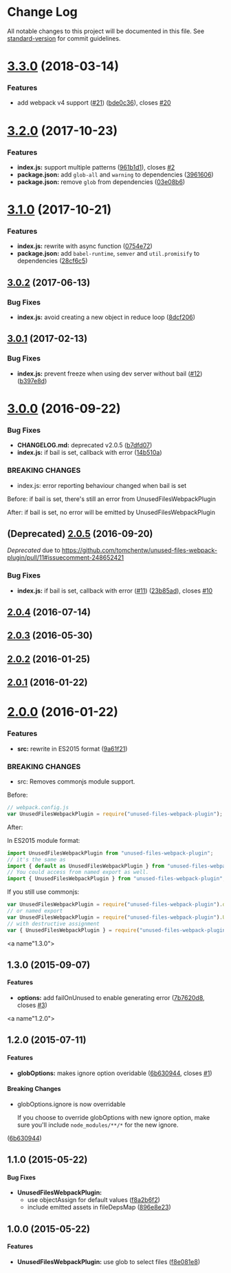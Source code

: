# Change Log

All notable changes to this project will be documented in this file. See [standard-version](https://github.com/conventional-changelog/standard-version) for commit guidelines.

<a name="3.3.0"></a>
# [3.3.0](https://github.com/tomchentw/unused-files-webpack-plugin/compare/v3.2.0...v3.3.0) (2018-03-14)


### Features

* add webpack v4 support ([#21](https://github.com/tomchentw/unused-files-webpack-plugin/issues/21)) ([bde0c36](https://github.com/tomchentw/unused-files-webpack-plugin/commit/bde0c36)), closes [#20](https://github.com/tomchentw/unused-files-webpack-plugin/issues/20)



<a name="3.2.0"></a>
# [3.2.0](https://github.com/tomchentw/unused-files-webpack-plugin/compare/v3.1.0...v3.2.0) (2017-10-23)


### Features

* **index.js:** support multiple patterns ([961b1d1](https://github.com/tomchentw/unused-files-webpack-plugin/commit/961b1d1)), closes [#2](https://github.com/tomchentw/unused-files-webpack-plugin/issues/2)
* **package.json:** add `glob-all` and `warning` to dependencies ([3961606](https://github.com/tomchentw/unused-files-webpack-plugin/commit/3961606))
* **package.json:** remove `glob` from dependencies ([03e08b6](https://github.com/tomchentw/unused-files-webpack-plugin/commit/03e08b6))



<a name="3.1.0"></a>
# [3.1.0](https://github.com/tomchentw/unused-files-webpack-plugin/compare/v3.0.2...v3.1.0) (2017-10-21)


### Features

* **index.js:** rewrite with async function ([0754e72](https://github.com/tomchentw/unused-files-webpack-plugin/commit/0754e72))
* **package.json:** add `babel-runtime`, `semver` and `util.promisify` to dependencies ([28cf6c5](https://github.com/tomchentw/unused-files-webpack-plugin/commit/28cf6c5))



<a name="3.0.2"></a>
## [3.0.2](https://github.com/tomchentw/unused-files-webpack-plugin/compare/v3.0.1...v3.0.2) (2017-06-13)


### Bug Fixes

* **index.js:** avoid creating a new object in reduce loop ([8dcf206](https://github.com/tomchentw/unused-files-webpack-plugin/commit/8dcf206))



<a name="3.0.1"></a>
## [3.0.1](https://github.com/tomchentw/unused-files-webpack-plugin/compare/v3.0.0...v3.0.1) (2017-02-13)


### Bug Fixes

* **index.js:** prevent freeze when using dev server without bail ([#12](https://github.com/tomchentw/unused-files-webpack-plugin/issues/12)) ([b397e8d](https://github.com/tomchentw/unused-files-webpack-plugin/commit/b397e8d))



<a name="3.0.0"></a>
# [3.0.0](https://github.com/tomchentw/unused-files-webpack-plugin/compare/v2.0.5...v3.0.0) (2016-09-22)


### Bug Fixes

* **CHANGELOG.md:** deprecated v2.0.5 ([b7dfd07](https://github.com/tomchentw/unused-files-webpack-plugin/commit/b7dfd07))
* **index.js:** if bail is set, callback with error ([14b510a](https://github.com/tomchentw/unused-files-webpack-plugin/commit/14b510a))


### BREAKING CHANGES

* index.js: error reporting behaviour changed when bail is set

Before: if bail is set, there's still an error from UnusedFilesWebpackPlugin

After: if bail is set, no error will be emitted by UnusedFilesWebpackPlugin



<a name="2.0.5"></a>
## (Deprecated) [2.0.5](https://github.com/tomchentw/unused-files-webpack-plugin/compare/v2.0.4...v2.0.5) (2016-09-20)

*Deprecated* due to https://github.com/tomchentw/unused-files-webpack-plugin/pull/11#issuecomment-248652421

### Bug Fixes

* **index.js:** if bail is set, callback with error ([#11](https://github.com/tomchentw/unused-files-webpack-plugin/issues/11)) ([23b85ad](https://github.com/tomchentw/unused-files-webpack-plugin/commit/23b85ad)), closes [#10](https://github.com/tomchentw/unused-files-webpack-plugin/issues/10)



<a name="2.0.4"></a>
## [2.0.4](https://github.com/tomchentw/unused-files-webpack-plugin/compare/v2.0.3...v2.0.4) (2016-07-14)



<a name="2.0.3"></a>
## [2.0.3](https://github.com/tomchentw/unused-files-webpack-plugin/compare/v2.0.2...v2.0.3) (2016-05-30)



<a name="2.0.2"></a>
## [2.0.2](https://github.com/tomchentw/unused-files-webpack-plugin/compare/v2.0.1...v2.0.2) (2016-01-25)




<a name="2.0.1"></a>
## [2.0.1](https://github.com/tomchentw/unused-files-webpack-plugin/compare/v2.0.0...v2.0.1) (2016-01-22)




<a name="2.0.0"></a>
# [2.0.0](https://github.com/tomchentw/unused-files-webpack-plugin/compare/v1.3.0...v2.0.0) (2016-01-22)


### Features

* **src:** rewrite in ES2015 format ([9a61f21](https://github.com/tomchentw/unused-files-webpack-plugin/commit/9a61f21))


### BREAKING CHANGES

* src: Removes commonjs module support.

Before:

```js
// webpack.config.js
var UnusedFilesWebpackPlugin = require("unused-files-webpack-plugin");
```

After:

In ES2015 module format:

```js
import UnusedFilesWebpackPlugin from "unused-files-webpack-plugin";
// it's the same as
import { default as UnusedFilesWebpackPlugin } from "unused-files-webpack-plugin";
// You could access from named export as well.
import { UnusedFilesWebpackPlugin } from "unused-files-webpack-plugin";
```

If you still use commonjs:

```js
var UnusedFilesWebpackPlugin = require("unused-files-webpack-plugin").default;
// or named export
var UnusedFilesWebpackPlugin = require("unused-files-webpack-plugin").UnusedFilesWebpackPlugin;
// with destructive assignment
var { UnusedFilesWebpackPlugin } = require("unused-files-webpack-plugin");
```



<a name"1.3.0"></a>
## 1.3.0 (2015-09-07)


#### Features

* **options:** add failOnUnused to enable generating error ([7b7620d8](https://github.com/tomchentw/unused-files-webpack-plugin/commit/7b7620d8), closes [#3](https://github.com/tomchentw/unused-files-webpack-plugin/issues/3))


<a name"1.2.0"></a>
## 1.2.0 (2015-07-11)


#### Features

* **globOptions:** makes ignore option overidable ([6b630944](https://github.com/tomchentw/unused-files-webpack-plugin/commit/6b630944), closes [#1](https://github.com/tomchentw/unused-files-webpack-plugin/issues/1))


#### Breaking Changes

* globOptions.ignore is now overridable

    If you choose to override globOptions with new ignore option,
    make sure you'll include `node_modules/**/*` for the new ignore.

 ([6b630944](https://github.com/tomchentw/unused-files-webpack-plugin/commit/6b630944))


## 1.1.0 (2015-05-22)


#### Bug Fixes

* **UnusedFilesWebpackPlugin:**
  * use objectAssign for default values ([f8a2b6f2](https://github.com/tomchentw/unused-files-webpack-plugin/commit/f8a2b6f28825ee6e3898c9f4b60f3e6a22d55bcb))
  * include emitted assets in fileDepsMap ([896e8e23](https://github.com/tomchentw/unused-files-webpack-plugin/commit/896e8e233557de43618ad700b40ed773db73f691))


## 1.0.0 (2015-05-22)


#### Features

* **UnusedFilesWebpackPlugin:** use glob to select files ([f8e081e8](https://github.com/tomchentw/unused-files-webpack-plugin/commit/f8e081e835344820c419dc37162c8028af7ba3f9))
